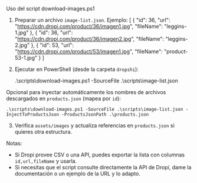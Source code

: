 Uso del script download-images.ps1

1) Preparar un archivo `image-list.json`. Ejemplo:
[
  { "id": 36, "url": "https://cdn.dropi.com/product/36/imagen1.jpg", "fileName": "leggins-1.jpg" },
  { "id": 36, "url": "https://cdn.dropi.com/product/36/imagen2.jpg", "fileName": "leggins-2.jpg" },
  { "id": 53, "url": "https://cdn.dropi.com/product/53/imagen1.jpg", "fileName": "product-53-1.jpg" }
]

2) Ejecutar en PowerShell (desde la carpeta `dropshi`):

    .\scripts\download-images.ps1 -SourceFile .\scripts\image-list.json

Opcional para inyectar automáticamente los nombres de archivos descargados en `products.json` (mapea por `id`):

    .\scripts\download-images.ps1 -SourceFile .\scripts\image-list.json -InjectToProductsJson -ProductsJsonPath .\products.json

3) Verifica `assets/images` y actualiza referencias en `products.json` si quieres otra estructura.

Notas:
- Si Dropi provee CSV o una API, puedes exportar la lista con columnas `id,url,fileName` y usarla.
- Si necesitas que el script consulte directamente la API de Dropi, dame la documentación o un ejemplo de la URL y lo adapto.
